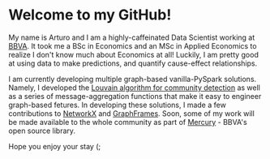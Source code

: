# Welcome to my GitHub!
My name is Arturo and I am a highly-caffeinated Data Scientist working at
[BBVA](https://www.bbva.com/). It took me a BSc in Economics and an MSc in
Applied Economics to realize I don't know much about Economics at all! Luckily,
I am pretty good at using data to make predictions, and quantify cause-effect
relationships.

I am currently developing multiple graph-based vanilla-PySpark solutions.
Namely, I developed the
[Louvain algorithm for community detection](https://arxiv.org/abs/0803.0476)
as well as a series of message-aggregation functions that make it easy to
engineer graph-based fetures. In developing these solutions, I made a few
contributions to [NetworkX](https://github.com/networkx) and
[GraphFrames](https://graphframes.github.io/graphframes/docs/_site/index.html).
Soon, some of my work will be made available to the whole community as part of
[Mercury](https://www.bbvaaifactory.com/mercury/) - BBVA's open source library.

Hope you enjoy your stay (;
